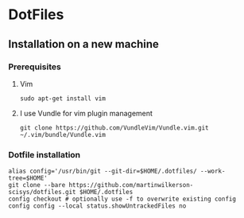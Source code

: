 # DotFiles

## Installation on a new machine

### Prerequisites

1. Vim
    ```
    sudo apt-get install vim
    ```

1. I use Vundle for vim plugin management
    ```
    git clone https://github.com/VundleVim/Vundle.vim.git ~/.vim/bundle/Vundle.vim
    ```

### Dotfile installation

```
alias config='/usr/bin/git --git-dir=$HOME/.dotfiles/ --work-tree=$HOME'
git clone --bare https://github.com/martinwilkerson-scisys/dotfiles.git $HOME/.dotfiles
config checkout # optionally use -f to overwrite existing config
config config --local status.showUntrackedFiles no
```
